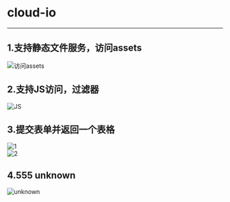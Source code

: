 # cloud-io
_______________________________________________________
## 1.支持静态文件服务，访问assets</br>
![访问assets](https://github.com/15331185/cloudgo-inout/tree/master/result/7.png)</br>
## 2.支持JS访问，过滤器</br>
![JS](https://github.com/15331185/cloudgo-inout/tree/master/result/3.png)</br>
## 3.提交表单并返回一个表格</br>
![1](https://github.com/15331185/cloudgo-inout/tree/master/result/1.png)</br>
![2](https://github.com/15331185/cloudgo-inout/tree/master/result/2.png)</br>
## 4.555 unknown</br>
![unknown](https://github.com/15331185/cloudgo-inout/tree/master/result/6.png)</br>
